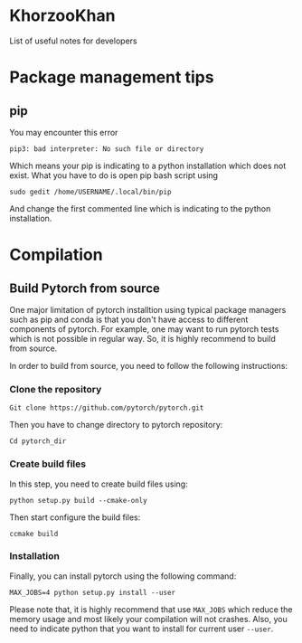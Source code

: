 # KhorzooKhan
List of useful notes for developers

# Package management tips
## pip 

You may encounter this error
```
pip3: bad interpreter: No such file or directory
```
Which means your pip is indicating to a python installation which does not exist. What you have to do is open pip bash script using

```
sudo gedit /home/USERNAME/.local/bin/pip
```
And change the first commented line which is indicating to the python installation. 

# Compilation

## Build Pytorch from source

One major limitation of pytorch installtion using typical package managers such as pip and conda is that you don't have access to different components of pytorch. For example, one may want to run pytorch tests which is not possible in regular way. So, it is highly recommend to build from source.

In order to build from source, you need to follow the following instructions:

### Clone the repository
```
Git clone https://github.com/pytorch/pytorch.git
```
Then you have to change directory to pytorch repository:
```
Cd pytorch_dir
```

### Create build files

In this step, you need to create build files using:

```
python setup.py build --cmake-only
```
Then start configure the build files:

```
ccmake build 
```

### Installation

Finally, you can install pytorch using the following command:

```
MAX_JOBS=4 python setup.py install --user
```

Please note that, it is highly recommend that use ```MAX_JOBS``` which reduce the memory usage and most likely your compilation will not crashes. Also, you need to indicate python that you want to install for current user ```--user```.
